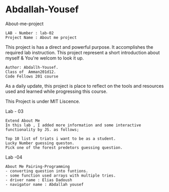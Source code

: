 
# Abdallah-Yousef

About-me-project

    LAB - Number : lab-02
    Project Name : About me project

This project is has a direct and powerful purpose. It accomplishes the required lab instruction. This project represent a short introduction about myself & You're welcom to look it up.

    Author: Abdallh-Yousef.
    Class of  Amman201d12.
    Code Fellows 201 course

As a daily update, this project is place to reflect on the tools and resources used and learned while progressing this course.

This Project is under MIT Liscence.


Lab - 03

    Extend About Me
    In this lab , I added more information and some interactive functionality by JS. as follows;

    Top 10 list of triats i want to be as a student.
    Lucky Number guessing queston.
    Pick one of the forest predetors guessing question.


Lab -04

    About Me Pairing-Programming
    - converting question into funtions.
    - some function used arrays with multiple tries.
    - driver name : Elias Dadoush
    - navigator name : Abdallah yousef 
